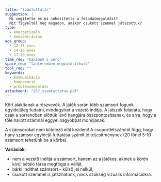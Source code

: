 ```yaml
---
title: "Számfuttatás"
suggestion: | 
  Mi segítette és mi nehezítette a feladatmegoldást?
  Mit figyeltél meg magadon, amikor csukott szemmel játszottuk?
type:
  - energetizáló
  - koncentrációs
age_group:
  - 12-13 éves
  - 14-16 éves
  - 17-20 éves
time_req: "maximum 5 perc"
space_req: "tanteremben megvalósítható"
tool_req: ""
keywords: 
  - kommunikáció
  - kooperáció
  - problémamegoldás
attachment: "257_szamfuttatas.pdf"
---
```


Kört alakítanak a részvevők. A játék során több számsort fogunk egyidejűleg futtatni, mindegyiket a vezető indítja. A játszók feladata, hogy csak a sorrendben előttük lévő hangjára összpontosítsanak, és arra, hogy a tőle hallott számnál eggyel nagyobbat mondjanak.

A számsorokat nem kötelező elől kezdeni! A csoportlétszámtól függ, hogy hány számsor egyidejű futtatása számít jó teljesítménynek (20 főnél 5-10 számsort tehetünk be a körbe).

 **Variációk**:

* nem a vezető indítja a számsort, hanem az a játékos, akinek a körön kívül sétáló társa megfogja a vállát,
* bárki indíthat számsort – külső jel nélkül,
* csukott szemmel is játszhatunk, nincs szükség vizuális információkra.
  
  
